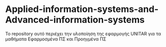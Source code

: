# Applied-information-systems-and-Advanced-information-systems
Το repository αυτό περιέχει την υλοποίηση της εφαρμογής UNITAR για τα μαθήματα Εφαρμοσμένα ΠΣ και Προηγμένα ΠΣ
